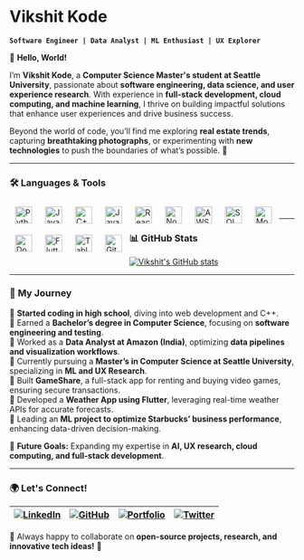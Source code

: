 # Vikshit Kode  

**`Software Engineer | Data Analyst | ML Enthusiast | UX Explorer`**  

👋 **Hello, World!**  

I’m **Vikshit Kode**, a **Computer Science Master's student at Seattle University**, passionate about **software engineering, data science, and user experience research**. With experience in **full-stack development, cloud computing, and machine learning**, I thrive on building impactful solutions that enhance user experiences and drive business success.  

Beyond the world of code, you’ll find me exploring **real estate trends**, capturing **breathtaking photographs**, or experimenting with **new technologies** to push the boundaries of what’s possible. 🚀  

---

### 🛠 **Languages & Tools**  

<img align="left" alt="Python" width="30px" style="padding:10px;" src="https://cdn.jsdelivr.net/gh/devicons/devicon/icons/python/python-original.svg"/>
<img align="left" alt="Java" width="30px" style="padding:10px;" src="https://cdn.jsdelivr.net/gh/devicons/devicon/icons/java/java-original.svg"/>
<img align="left" alt="C++" width="30px" style="padding:10px;" src="https://cdn.jsdelivr.net/gh/devicons/devicon/icons/cplusplus/cplusplus-original.svg"/>
<img align="left" alt="JavaScript" width="30px" style="padding:10px;" src="https://cdn.jsdelivr.net/gh/devicons/devicon/icons/javascript/javascript-original.svg"/>
<img align="left" alt="React" width="30px" style="padding:10px;" src="https://cdn.jsdelivr.net/gh/devicons/devicon/icons/react/react-original.svg"/>
<img align="left" alt="Node.js" width="30px" style="padding:10px;" src="https://cdn.jsdelivr.net/gh/devicons/devicon/icons/nodejs/nodejs-original.svg"/>
<img align="left" alt="AWS" width="30px" style="padding:10px;" src="https://cdn.jsdelivr.net/gh/devicons/devicon/icons/amazonwebservices/amazonwebservices-original.svg"/>
<img align="left" alt="SQL" width="30px" style="padding:10px;" src="https://cdn.jsdelivr.net/gh/devicons/devicon/icons/mysql/mysql-original.svg"/>
<img align="left" alt="MongoDB" width="30px" style="padding:10px;" src="https://cdn.jsdelivr.net/gh/devicons/devicon/icons/mongodb/mongodb-original.svg"/>
<img align="left" alt="Docker" width="30px" style="padding:10px;" src="https://cdn.jsdelivr.net/gh/devicons/devicon/icons/docker/docker-original.svg"/>
<img align="left" alt="Flutter" width="30px" style="padding:10px;" src="https://cdn.jsdelivr.net/gh/devicons/devicon/icons/flutter/flutter-original.svg"/>
<img align="left" alt="Tableau" width="30px" style="padding:10px;" src="https://cdn.jsdelivr.net/gh/devicons/devicon/icons/tableau/tableau-original.svg"/>
<img align="left" alt="Git" width="30px" style="padding:10px;" src="https://cdn.jsdelivr.net/gh/devicons/devicon/icons/git/git-original.svg"/>
<br />

---

### 📊 **GitHub Stats**  

<a href="">![Vikshit's GitHub stats](https://github-readme-stats.vercel.app/api?username=vikshitkode&show_icons=true&theme=radical)</a>

---

### 📌 **My Journey**  

🔹 **Started coding in high school**, diving into web development and C++.  
🔹 Earned a **Bachelor’s degree in Computer Science**, focusing on **software engineering and testing**.  
🔹 Worked as a **Data Analyst at Amazon (India)**, optimizing **data pipelines and visualization workflows**.  
🔹 Currently pursuing a **Master’s in Computer Science at Seattle University**, specializing in **ML and UX Research**.  
🔹 Built **GameShare**, a full-stack app for renting and buying video games, ensuring secure transactions.  
🔹 Developed a **Weather App using Flutter**, leveraging real-time weather APIs for accurate forecasts.  
🔹 Leading an **ML project to optimize Starbucks’ business performance**, enhancing data-driven decision-making.  

🚀 **Future Goals:** Expanding my expertise in **AI, UX research, cloud computing, and full-stack development**.  

---

### 🌍 **Let's Connect!**  

| [![LinkedIn](https://img.shields.io/badge/LinkedIn-0077B5?style=for-the-badge&logo=linkedin&logoColor=white)](https://www.linkedin.com/in/vikshitkode/) | [![GitHub](https://img.shields.io/badge/GitHub-181717?style=for-the-badge&logo=github&logoColor=white)](https://github.com/vikshitkode) | [![Portfolio](https://img.shields.io/badge/Portfolio-000?style=for-the-badge&logo=vercel&logoColor=white)](https://yourportfolio.com) | [![Twitter](https://img.shields.io/badge/Twitter-1DA1F2?style=for-the-badge&logo=twitter&logoColor=white)](https://twitter.com/yourhandle) |  
|---|---|---|---|  

💬 Always happy to collaborate on **open-source projects, research, and innovative tech ideas!** 🚀  
